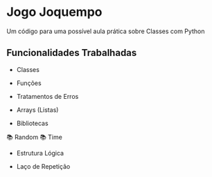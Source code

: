 # Jogo Joquempo
Um código para uma possível aula prática sobre Classes com Python

## Funcionalidades Trabalhadas

- Classes

- Funções

- Tratamentos de Erros

- Arrays (Listas)

- Bibliotecas

📚 Random
📚 Time

- Estrutura Lógica

- Laço de Repetição
